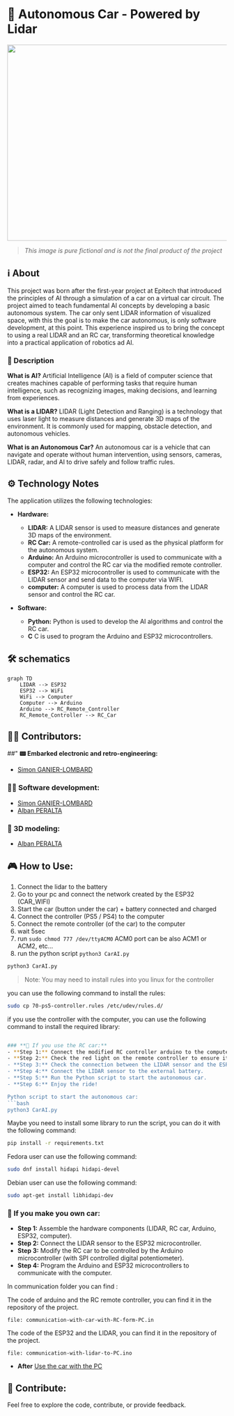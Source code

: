 # 🩻 Autonomous Car - Powered by Lidar

<p align="center">
<img width="800" height="450" src="https://github.com/user-attachments/assets/e5d4cd7f-94c9-4daa-84b8-d2383e512d9f">
</p>

> *This image is pure fictional and is not the final product of the project*

## **ℹ️ About**
This project was born after the first-year project at Epitech that introduced the principles of AI through a simulation of a car on a virtual car circuit.
The project aimed to teach fundamental AI concepts by developing a basic autonomous system. 
The car only sent LIDAR information of visualized  space, with this the goal is to make the car autonomous, is only software development, at this point.
This experience inspired us to bring the concept to using a real LIDAR and an RC car, transforming theoretical knowledge into a practical application of robotics ad AI.

### **📃 Description**

**What is AI?**
Artificial Intelligence (AI) is a field of computer science that creates machines capable of performing tasks that require human intelligence, such as recognizing images, making decisions, and learning from experiences.

**What is a LIDAR?**
LIDAR (Light Detection and Ranging) is a technology that uses laser light to measure distances and generate 3D maps of the environment. It is commonly used for mapping, obstacle detection, and autonomous vehicles.

**What is an Autonomous Car?**
An autonomous car is a vehicle that can navigate and operate without human intervention, using sensors, cameras, LIDAR, radar, and AI to drive safely and follow traffic rules.


## **⚙️ Technology Notes**

The application utilizes the following technologies:

- **Hardware:**
    - **LIDAR:** A LIDAR sensor is used to measure distances and generate 3D maps of the environment.
    - **RC Car:** A remote-controlled car is used as the physical platform for the autonomous system.
    - **Arduino:** An Arduino microcontroller is used to communicate with a computer and control the RC car via the modified remote controller.
    - **ESP32:** An ESP32 microcontroller is used to communicate with the LIDAR sensor and send data to the computer via WIFI.
    - **computer:** A computer is used to process data from the LIDAR sensor and control the RC car.

- **Software:**
  - **Python:** Python is used to develop the AI algorithms and control the RC car.
  - **C** C is used to program the Arduino and ESP32 microcontrollers.


## 🛠️ schematics
    
```mermaid
graph TD
    LIDAR --> ESP32
    ESP32 --> WiFi
    WiFi --> Computer
    Computer --> Arduino
    Arduino --> RC_Remote_Controller
    RC_Remote_Controller --> RC_Car
```


## **🙍‍♂️ Contributors:**

##" **📟 Embarked electronic and retro-engineering:**
- [Simon GANIER-LOMBARD](https://github.com/6im0n)

### **👨‍💻 Software development:**
- [Simon GANIER-LOMBARD](https://github.com/6im0n)
- [Alban PERALTA](https://github.com/Peralban)

### **🧊 3D modeling:**
- [Alban PERALTA](https://github.com/Peralban)

## **🎮 How to Use:**

1. Connect the lidar to the battery
2. Go to your pc and connect the network created by the ESP32  (CAR_WIFI)
3. Start the car (button under the car) + battery connected and charged
4. Connect the controller (PS5 / PS4) to the computer
3. Connect the remote controller (of the car) to the computer
4. wait 5sec
5. run ```sudo chmod 777 /dev/ttyACM0``` ACM0 port can be also ACM1 or ACM2, etc...
6. run the python script ```python3 CarAI.py```

```bash
python3 CarAI.py
```
> Note: You may need to install rules into you linux for the controller

you can use the following command to install the rules:
```bash
sudo cp 70-ps5-controller.rules /etc/udev/rules.d/
```

if you use the controller with the computer, you can use the following command to install the required library:
```bash

### **🚗 If you use the RC car:**
- **Step 1:** Connect the modified RC controller arduino to the computer.
- **Step 2:** Check the red light on the remote controller to ensure it is connected. if it's blinking, that means arduino has not sent the initialisation process. so way the LED to stop blinking. (approximately 5 seconds)
- **Step 3:** Check the connection between the LIDAR sensor and the ESP32 microcontroller.
- **Step 4:** Connect the LIDAR sensor to the external battery.
- **Step 5:** Run the Python script to start the autonomous car.
- **Step 6:** Enjoy the ride!

Python script to start the autonomous car:
```bash 
python3 CarAI.py
```

Maybe you need to install some library to run the script, you can do it with the following command:
```bash
pip install -r requirements.txt
```
Fedora user can use the following command:
```bash
sudo dnf install hidapi hidapi-devel
```
Debian user can use the following command:
```bash
sudo apt-get install libhidapi-dev
```

### **🔧 If you make you own car:**
- **Step 1:** Assemble the hardware components (LIDAR, RC car, Arduino, ESP32, computer).
- **Step 2:** Connect the LIDAR sensor to the ESP32 microcontroller.
- **Step 3:** Modify the RC car to be controlled by the Arduino microcontroller (with SPI controlled digital potentiometer).
- **Step 4:** Program the Arduino and ESP32 microcontrollers to communicate with the computer.

In communication folder you can find : 

The code of arduino and the RC remote controller, you can find it in the repository of the project.
```
file: communication-with-car-with-RC-form-PC.in
```

The code of the ESP32 and the LIDAR, you can find it in the repository of the project.
```
file: communication-with-lidar-to-PC.ino
```
- **After** [Use the car with the PC](#🚗-If-you-use-the-RC-car:)

## **👐 Contribute:**

Feel free to explore the code, contribute, or provide feedback.
